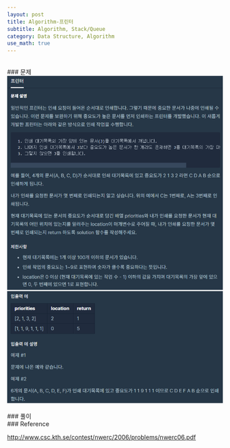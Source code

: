 ```yaml
---
layout: post
title: Algorithm-프린터
subtitle: Algorithm, Stack/Queue
category: Data Structure, Algorithm
use_math: true
---
```


<br>
### 문제

<center><img src = '/post_img/200404/image7.png' width="600"/></center>
<center><img src = '/post_img/200404/image8.png' width="600"/></center>

<br>
### 풀이

<br>
### Reference

http://www.csc.kth.se/contest/nwerc/2006/problems/nwerc06.pdf
